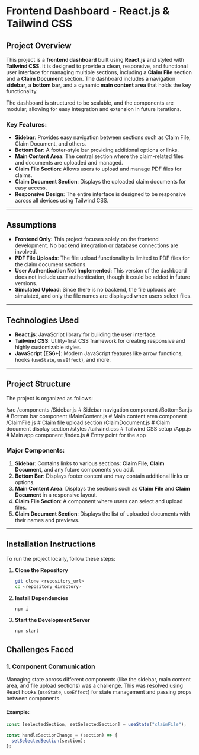 # Frontend Dashboard - React.js & Tailwind CSS

## Project Overview

This project is a **frontend dashboard** built using **React.js** and styled with **Tailwind CSS**. It is designed to provide a clean, responsive, and functional user interface for managing multiple sections, including a **Claim File** section and a **Claim Document** section. The dashboard includes a navigation **sidebar**, a **bottom bar**, and a dynamic **main content area** that holds the key functionality.

The dashboard is structured to be scalable, and the components are modular, allowing for easy integration and extension in future iterations.

### Key Features:
- **Sidebar**: Provides easy navigation between sections such as Claim File, Claim Document, and others.
- **Bottom Bar**: A footer-style bar providing additional options or links.
- **Main Content Area**: The central section where the claim-related files and documents are uploaded and managed.
- **Claim File Section**: Allows users to upload and manage PDF files for claims.
- **Claim Document Section**: Displays the uploaded claim documents for easy access.
- **Responsive Design**: The entire interface is designed to be responsive across all devices using Tailwind CSS.
  
---

## Assumptions

- **Frontend Only**: This project focuses solely on the frontend development. No backend integration or database connections are involved.
- **PDF File Uploads**: The file upload functionality is limited to PDF files for the claim document sections.
- **User Authentication Not Implemented**: This version of the dashboard does not include user authentication, though it could be added in future versions.
- **Simulated Upload**: Since there is no backend, the file uploads are simulated, and only the file names are displayed when users select files.
  
---

## Technologies Used

- **React.js**: JavaScript library for building the user interface.
- **Tailwind CSS**: Utility-first CSS framework for creating responsive and highly customizable styles.
- **JavaScript (ES6+)**: Modern JavaScript features like arrow functions, hooks (`useState`, `useEffect`), and more.

---

## Project Structure

The project is organized as follows:

/src /components /Sidebar.js # Sidebar navigation component /BottomBar.js # Bottom bar component /MainContent.js # Main content area component /ClaimFile.js # Claim file upload section /ClaimDocument.js # Claim document display section /styles /tailwind.css # Tailwind CSS setup /App.js # Main app component /index.js # Entry point for the app

### Major Components:
1. **Sidebar**: Contains links to various sections: **Claim File**, **Claim Document**, and any future components you add.
2. **Bottom Bar**: Displays footer content and may contain additional links or options.
3. **Main Content Area**: Displays the sections such as **Claim File** and **Claim Document** in a responsive layout.
4. **Claim File Section**: A component where users can select and upload files.
5. **Claim Document Section**: Displays the list of uploaded documents with their names and previews.

---

## Installation Instructions

To run the project locally, follow these steps:

1. **Clone the Repository**  
   ```bash
   git clone <repository_url>
   cd <repository_directory>
2. **Install Dependencies**
   ```bash
   npm i
3. **Start the Development Server**
   ```bash
   npm start

## Challenges Faced

### 1. Component Communication
Managing state across different components (like the sidebar, main content area, and file upload sections) was a challenge. This was resolved using React hooks (`useState`, `useEffect`) for state management and passing props between components.

#### Example:
```javascript
const [selectedSection, setSelectedSection] = useState("claimFile");

const handleSectionChange = (section) => {
  setSelectedSection(section);
};

   
